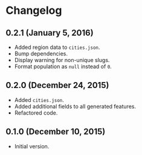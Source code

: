# Changelog

## 0.2.1 (January 5, 2016)
* Added region data to `cities.json`.
* Bump dependencies.
* Display warning for non-unique slugs.
* Format population as `null` instead of `0`.

## 0.2.0 (December 24, 2015)
* Added `cities.json`.
* Added additional fields to all generated features.
* Refactored code.

## 0.1.0 (December 10, 2015)
* Initial version.